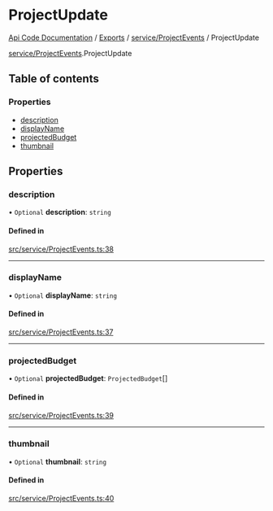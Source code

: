 # ProjectUpdate
 
[Api Code Documentation](../README.md) / [Exports](../modules.md) / [service/ProjectEvents](../modules/service_ProjectEvents.md) / ProjectUpdate

[service/ProjectEvents](../modules/service_ProjectEvents.md).ProjectUpdate

## Table of contents

### Properties

- [description](service_ProjectEvents.ProjectUpdate.md#description)
- [displayName](service_ProjectEvents.ProjectUpdate.md#displayname)
- [projectedBudget](service_ProjectEvents.ProjectUpdate.md#projectedbudget)
- [thumbnail](service_ProjectEvents.ProjectUpdate.md#thumbnail)

## Properties

### description

• `Optional` **description**: `string`

#### Defined in

[src/service/ProjectEvents.ts:38](https://github.com/openkfw/TruBudget/blob/086d599/api/src/service/ProjectEvents.ts#L38)

___

### displayName

• `Optional` **displayName**: `string`

#### Defined in

[src/service/ProjectEvents.ts:37](https://github.com/openkfw/TruBudget/blob/086d599/api/src/service/ProjectEvents.ts#L37)

___

### projectedBudget

• `Optional` **projectedBudget**: `ProjectedBudget`[]

#### Defined in

[src/service/ProjectEvents.ts:39](https://github.com/openkfw/TruBudget/blob/086d599/api/src/service/ProjectEvents.ts#L39)

___

### thumbnail

• `Optional` **thumbnail**: `string`

#### Defined in

[src/service/ProjectEvents.ts:40](https://github.com/openkfw/TruBudget/blob/086d599/api/src/service/ProjectEvents.ts#L40)
